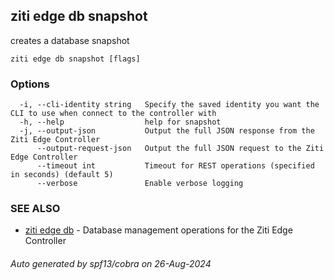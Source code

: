 ## ziti edge db snapshot

creates a database snapshot

```
ziti edge db snapshot [flags]
```

### Options

```
  -i, --cli-identity string   Specify the saved identity you want the CLI to use when connect to the controller with
  -h, --help                  help for snapshot
  -j, --output-json           Output the full JSON response from the Ziti Edge Controller
      --output-request-json   Output the full JSON request to the Ziti Edge Controller
      --timeout int           Timeout for REST operations (specified in seconds) (default 5)
      --verbose               Enable verbose logging
```

### SEE ALSO

* [ziti edge db](../db.md)	 - Database management operations for the Ziti Edge Controller

###### Auto generated by spf13/cobra on 26-Aug-2024
